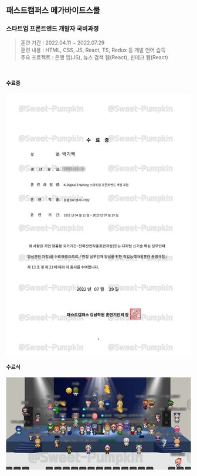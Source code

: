 ## 패스트캠퍼스 메가바이트스쿨
### 스타트업 프론트엔드 개발자 국비과정
> 훈련 기간 : 2022.04.11 ~ 2022.07.29<br />
> 훈련 내용 : HTML, CSS, JS, React, TS, Redux 등 개발 언어 습득<br />
> 주요 프로젝트 : 은행 앱(JS), 뉴스 검색 웹(React), 핀테크 웹(React)<br />

<br />

#### 수료증
<img src="../img/국비수료증.png" alt="수료증">

<br />

#### 수료식
<img src="../img/fastcampus_수료식.png" alt="수료식">